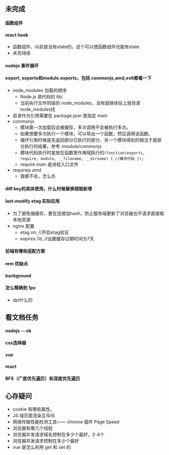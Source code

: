 ## 未完成

#### 函数组件

#### react hook
- 函数组件，以前是没有state的，这个可以使函数组件也能有state
- 未完待续

#### nodejs 事件循环

#### export, exports和module.exports，包括 commonjs,amd,es6都看一下
- node_modules 加载的顺序
  - Node.js 源代码的 lib/
  - 当前执行文件同级的 node_modules，没有就继续往上层目录node_modules找
- 目录作为引用需要在 package.json 里指定 main
- commonjs
  - 模块第一次加载后会被缓存，多次调用不会被执行多次。
  - 如果想要多次执行一个模块，可以导出一个函数，然后调用该函数。
  - 循环引用时候是先返回部分已执行的部分，另一个模块得到的相当于是部分执行的结果。参考 /module/commonjs
  - 模块代码执行时是放在函数里作用域执行的`(function(exports, require, module, __filename, __dirname) { //模块代码 });`
  - require.main 是进程入口文件
- requirejs amd
  - 我都不会，怎么办

#### diff key的具体使用，什么时候替换销毁新增

#### last-modify etag 实际应用
- 为了避免强缓存，要在连接加hash，防止服务端更新了浏览器也不请求直接取本地资源
- nginx 配置
  - etag on;   //开启etag验证
  - expires 7d;    //设置缓存过期时间为7天

#### 前端有哪些适配方案

#### rem 优缺点

#### background

#### 怎么精确到 1px
- dpi什么的

## 看文档任务

#### nodejs -- ok

#### css选择器

#### vue

#### react

#### BFS（广度优先遍历）和深度优先遍历


## 心存疑问
- cookie 有哪些属性。
- JS 域页面渲染互斥吗
- 网络传输性能检测工具—— chrome 插件 Page Speed
- 浏览器有哪几个线程
- 浏览器并发请求域名控制在多少个最好，2-4个
- 浏览器并发请求控制在多少个最好
- vue 是怎么利用 get 和 set 的
